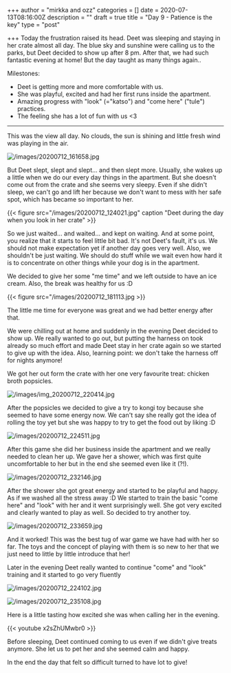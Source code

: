 +++
author = "mirkka and ozz"
categories = []
date = 2020-07-13T08:16:00Z
description = ""
draft = true
title = "Day 9 - Patience is the key"
type = "post"

+++
Today the frustration raised its head. Deet was sleeping and staying in her crate almost all day. The blue sky and sunshine were calling us to the parks, but Deet decided to show up after 8 pm. After that, we had such fantastic evening at home! But the day taught as many things again..

Milestones:

* Deet is getting more and more comfortable with us.
* She was playful, excited and had her first runs inside the apartment.
* Amazing progress with "look" (="katso") and "come here" ("tule") practices.
* The feeling she has a lot of fun with us <3

***

This was the view all day. No clouds, the sun is shining and little fresh wind was playing in the air.

![/images/20200712_161658.jpg](https://app.forestry.io/sites/pqtrwwknkydruw/body-media//images/20200712_161658.jpg)

But Deet slept, slept and slept... and then slept more. Usually, she wakes up a little when we do our every day things in the apartment. But she doesn't come out from the crate and she seems very sleepy. Even if she didn't sleep, we can't go and lift her because we don't want to mess with her safe spot, which has became so important to her.

{{< figure src="/images/20200712_124021.jpg" caption "Deet during the day when you look in her crate" >}}

So we just waited... and waited... and kept on waiting. And at some point, you realize that it starts to feel little bit bad. It's not Deet's fault, it's us. We should not make expectation yet if another day goes very well. Also, we shouldn't be just waiting. We should do stuff while we wait even how hard it is to concentrate on other things while your dog is in the apartment.

We decided to give her some "me time" and we left outside to have an ice cream. Also, the break was healthy for us :D

{{< figure src="/images/20200712_181113.jpg >}}

The little me time for everyone was great and we had better energy after that.

We were chilling out at home and suddenly in the evening Deet decided to show up. We really wanted to go out, but putting the harness on took already so much effort and made Deet stay in her crate again so we started to give up with the idea. Also, learning point: we don't take the harness off for nights anymore!

We got her out form the crate with her one very favourite treat: chicken broth popsicles.

![/images/img_20200712_220414.jpg](https://app.forestry.io/sites/pqtrwwknkydruw/body-media//images/img_20200712_220414.jpg)

After the popsicles we decided to give a try to kongi toy because she seemed to have some energy now. We can't say she really got the idea of rolling the toy yet but she was happy to try to get the food out by liking :D

![/images/20200712_224511.jpg](https://app.forestry.io/sites/pqtrwwknkydruw/body-media//images/20200712_224511.jpg)

After this game she did her business inside the apartment and we really needed to clean her up. We gave her a shower, which was first quite uncomfortable to her but in the end she seemed even like it (?!).

![/images/20200712_232146.jpg](https://app.forestry.io/sites/pqtrwwknkydruw/body-media//images/20200712_232146.jpg)

After the shower she got great energy and started to be playful and happy. As if we washed all the stress away :D We started to train the basic "come here" and "look" with her and it went surprisingly well. She got very excited and clearly wanted to play as well. So decided to try another toy.

![/images/20200712_233659.jpg](https://app.forestry.io/sites/pqtrwwknkydruw/body-media//images/20200712_233659.jpg)

And it worked! This was the best tug of war game we have had with her so far. The toys and the concept of playing with them is so new to her that we just need to little by little introduce that her!

Later in the evening Deet really wanted to continue "come" and "look" training and it started to go very fluently

![/images/20200712_224102.jpg](https://app.forestry.io/sites/pqtrwwknkydruw/body-media//images/20200712_224102.jpg)

![/images/20200712_235108.jpg](https://app.forestry.io/sites/pqtrwwknkydruw/body-media//images/20200712_235108.jpg)

Here is a little tasting how excited she was when calling her in the evening.

{{< youtube x2sZhUMwbr0 >}}

Before sleeping, Deet continued coming to us even if we didn't give treats anymore. She let us to pet her and she seemed calm and happy.

In the end the day that felt so difficult turned to have lot to give!